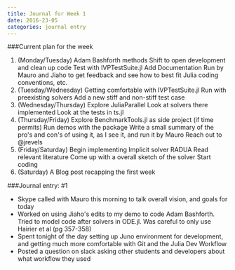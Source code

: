 ```yaml
---
title: Journal for Week 1
date: 2016-23-05 
categories: journal entry
---
```


###Current plan for the week
1. (Monday/Tuesday) Adam Bashforth methods
Shift to open development and clean up code
Test with IVPTestSuite.jl
Add Documentation 
Run by Mauro and Jiaho to get feedback and see how to best fit Julia coding conventions, etc.
2. (Tuesday/Wednesday) Getting comfortable with IVPTestSuite.jl
Run with preexisting solvers
Add a new stiff and non-stiff test case
3. (Wednesday/Thursday) Explore JuliaParallel
Look at solvers there implemented
Look at the tests in ts.jl  
4. (Thursday/Friday) Explore BenchmarkTools.jl as side project (if time permits)
Run demos with the package
Write a small summary of the pro's and con's of using it, as I see it, and run it by Mauro
Reach out to @jrevels
5. (Friday/Saturday) Begin implementing Implicit solver RADUA
Read relevant literature
Come up with a overall sketch of the solver
Start coding
6. (Saturday) A Blog post recapping the first week 

###Journal entry: #1
* Skype called with Mauro this morning to talk overall vision, and goals for today
* Worked on using Jiaho's edits to my demo to code Adam Bashforth. Tried to model code after solvers in ODE.jl. Was careful to only use Hairier et al (pg 357-358)
* Spent tonight of the day setting up Juno environment for development, and getting much more comfortable with Git and the Julia Dev Workflow
* Posted a question on slack asking other students and developers about what workflow they used
